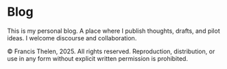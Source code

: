 # Blog
This is my personal blog. A place where I publish thoughts, drafts, and pilot ideas. I welcome discourse and collaboration.

© Francis Thelen, 2025. All rights reserved.
Reproduction, distribution, or use in any form without explicit written permission is prohibited.
